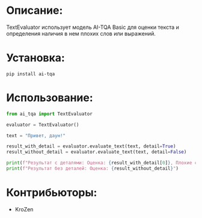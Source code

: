 # Описание:

TextEvaluator использует модель AI-TQA Basic для оценки текста и определения наличия в нем плохих слов или выражений.

# Установка:

`pip install ai-tqa`

# Использование:

```python
from ai_tqa import TextEvaluator

evaluator = TextEvaluator()

text = "Привет, даун!"

result_with_detail = evaluator.evaluate_text(text, detail=True)
result_without_detail = evaluator.evaluate_text(text, detail=False)

print(f"Результат с деталями: Оценка: {result_with_detail[0]}, Плохие слова: {result_with_detail[1]}")
print(f"Результат без деталей: Оценка: {result_without_detail}")
```

# Контрибьюторы:

- KroZen